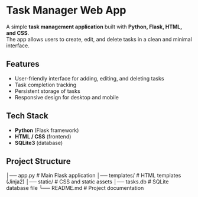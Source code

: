 # Task Manager Web App  

A simple **task management application** built with **Python, Flask, HTML, and CSS**.  
The app allows users to create, edit, and delete tasks in a clean and minimal interface.  

## Features  
- User-friendly interface for adding, editing, and deleting tasks  
- Task completion tracking  
- Persistent storage of tasks  
- Responsive design for desktop and mobile  

## Tech Stack  
- **Python** (Flask framework)  
- **HTML / CSS** (frontend)  
- **SQLite3** (database)  

## Project Structure
│── app.py # Main Flask application
│── templates/ # HTML templates (Jinja2)
│── static/ # CSS and static assets
│── tasks.db # SQLite database file
└── README.md # Project documentation
